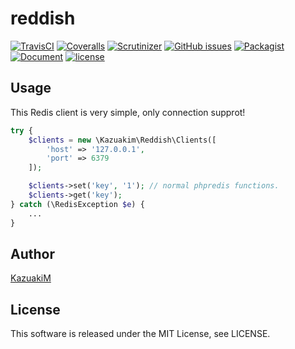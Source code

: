 reddish
===

[![TravisCI](https://travis-ci.org/KazuakiM/reddish.svg?branch=master)](https://travis-ci.org/KazuakiM/reddish)
[![Coveralls](https://img.shields.io/coveralls/KazuakiM/reddish.svg?style=flat-square)](https://coveralls.io/github/KazuakiM/reddish?branch=master)
[![Scrutinizer](https://img.shields.io/scrutinizer/g/KazuakiM/reddish.svg?style=flat-square)](https://scrutinizer-ci.com/g/KazuakiM/reddish/)
[![GitHub issues](https://img.shields.io/github/issues/KazuakiM/reddish.svg?style=flat-square)](https://github.com/KazuakiM/reddish/issues)
[![Packagist](https://img.shields.io/packagist/dt/kazuakim/reddish.svg?style=flat-square)](https://packagist.org/packages/kazuakim/reddish)
[![Document](https://img.shields.io/badge/document-gh--pages-brightgreen.svg?style=flat-square)](https://kazuakim.github.io/reddish/)
[![license](https://img.shields.io/github/license/KazuakiM/reddish.svg?style=flat-square)](https://raw.githubusercontent.com/KazuakiM/reddish/master/LICENSE)

## Usage

This Redis client is very simple, only connection supprot!
```php
try {
    $clients = new \Kazuakim\Reddish\Clients([
        'host' => '127.0.0.1',
        'port' => 6379
    ]);

    $clients->set('key', '1'); // normal phpredis functions.
    $clients->get('key');
} catch (\RedisException $e) {
    ...
}
```

## Author

[KazuakiM](https://github.com/KazuakiM/)

## License

This software is released under the MIT License, see LICENSE.
